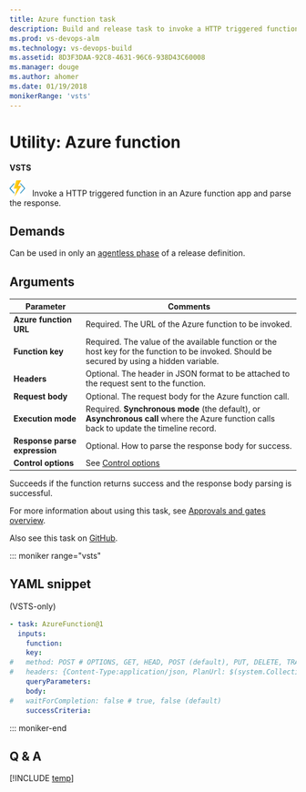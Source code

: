 ```yaml
---
title: Azure function task 
description: Build and release task to invoke a HTTP triggered function in an Azure function app and parse the response in VSTS and TFS
ms.prod: vs-devops-alm
ms.technology: vs-devops-build
ms.assetid: 8D3F3DAA-92C8-4631-96C6-938D43C60008
ms.manager: douge
ms.author: ahomer
ms.date: 01/19/2018
monikerRange: 'vsts'
---
```



# Utility: Azure function

**VSTS**

![icon](_img/azure-function.png) &nbsp; Invoke a HTTP triggered function in an Azure function app and parse the response.

## Demands

Can be used in only an [agentless phase](../../concepts/process/phases.md#agentless-phase) of a release definition.

## Arguments

| Parameter | Comments |
| --- | --- |
| **Azure function URL** | Required. The URL of the Azure function to be invoked. |
| **Function key** | Required. The value of the available function or the host key for the function to be invoked. Should be secured by using a hidden variable. |
| **Headers** | Optional. The header in JSON format to be attached to the request sent to the function. |
| **Request body** | Optional. The request body for the Azure function call. |
| **Execution mode** | Required. **Synchronous mode** (the default), or **Asynchronous call** where the Azure function calls back to update the timeline record. |
| **Response parse expression** | Optional. How to parse the response body for success. |
| **Control options** | See [Control options](../../concepts/process/tasks.md#controloptions) |

Succeeds if the function returns success and the response body parsing is successful.

For more information about using this task, see [Approvals and gates overview](../../concepts/definitions/release/approvals/index.md).

Also see this task on [GitHub](https://github.com/Microsoft/vsts-tasks/tree/master/Tasks/AzureFunction).

::: moniker range="vsts"

## YAML snippet

(VSTS-only)

```YAML
- task: AzureFunction@1
  inputs:
    function:
    key:
#   method: POST # OPTIONS, GET, HEAD, POST (default), PUT, DELETE, TRACE, PATCH
#   headers: {Content-Type:application/json, PlanUrl: $(system.CollectionUri), ProjectId: $(system.TeamProjectId), HubName: $(system.HostType), PlanId: $(system.PlanId), JobId: $(system.JobId), TimelineId: $(system.TimelineId), TaskInstanceId: $(system.TaskInstanceId), AuthToken: $(system.AccessToken)}
    queryParameters:
    body:
#   waitForCompletion: false # true, false (default)
    successCriteria:
```

::: moniker-end

## Q & A

<!-- BEGINSECTION class="md-qanda" -->

[!INCLUDE [temp](../../_shared/qa-versions.md)]

<!-- ENDSECTION -->
